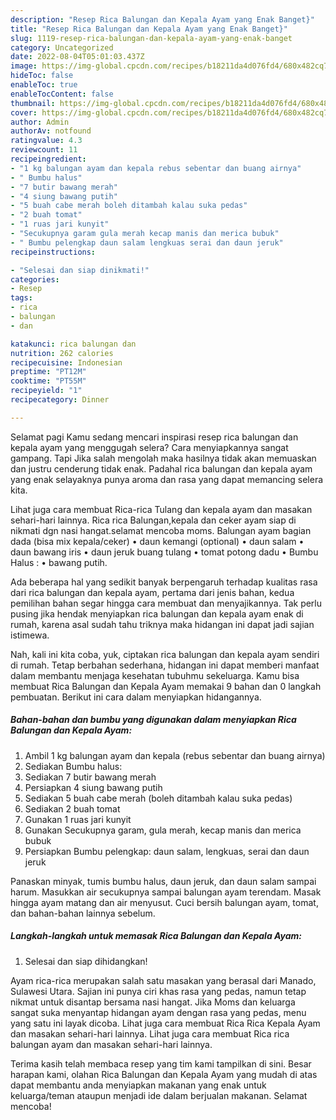 ```yaml
---
description: "Resep Rica Balungan dan Kepala Ayam yang Enak Banget}"
title: "Resep Rica Balungan dan Kepala Ayam yang Enak Banget}"
slug: 1119-resep-rica-balungan-dan-kepala-ayam-yang-enak-banget
category: Uncategorized
date: 2022-08-04T05:01:03.437Z
image: https://img-global.cpcdn.com/recipes/b18211da4d076fd4/680x482cq70/rica-balungan-dan-kepala-ayam-foto-resep-utama.jpg
hideToc: false
enableToc: true
enableTocContent: false
thumbnail: https://img-global.cpcdn.com/recipes/b18211da4d076fd4/680x482cq70/rica-balungan-dan-kepala-ayam-foto-resep-utama.jpg
cover: https://img-global.cpcdn.com/recipes/b18211da4d076fd4/680x482cq70/rica-balungan-dan-kepala-ayam-foto-resep-utama.jpg
author: Admin
authorAv: notfound
ratingvalue: 4.3
reviewcount: 11
recipeingredient:
- "1 kg balungan ayam dan kepala rebus sebentar dan buang airnya"
- " Bumbu halus"
- "7 butir bawang merah"
- "4 siung bawang putih"
- "5 buah cabe merah boleh ditambah kalau suka pedas"
- "2 buah tomat"
- "1 ruas jari kunyit"
- "Secukupnya garam gula merah kecap manis dan merica bubuk"
- " Bumbu pelengkap daun salam lengkuas serai dan daun jeruk"
recipeinstructions:

- "Selesai dan siap dinikmati!"
categories:
- Resep
tags:
- rica
- balungan
- dan

katakunci: rica balungan dan 
nutrition: 262 calories
recipecuisine: Indonesian
preptime: "PT12M"
cooktime: "PT55M"
recipeyield: "1"
recipecategory: Dinner

---
```



Selamat pagi Kamu sedang mencari inspirasi resep rica balungan dan kepala ayam yang menggugah selera? Cara menyiapkannya sangat gampang. Tapi Jika salah mengolah maka hasilnya tidak akan memuaskan dan justru cenderung tidak enak. Padahal rica balungan dan kepala ayam yang enak selayaknya punya aroma dan rasa yang dapat memancing selera kita.


Lihat juga cara membuat Rica-rica Tulang dan kepala ayam dan masakan sehari-hari lainnya. Rica rica Balungan,kepala dan ceker ayam siap di nikmati dgn nasi hangat.selamat mencoba moms. Balungan ayam bagian dada (bisa mix kepala/ceker) • daun kemangi (optional) • daun salam • daun bawang iris • daun jeruk buang tulang • tomat potong dadu • Bumbu Halus : • bawang putih.

Ada beberapa hal yang sedikit banyak berpengaruh terhadap kualitas rasa dari rica balungan dan kepala ayam, pertama dari jenis bahan, kedua pemilihan bahan segar hingga cara membuat dan menyajikannya. Tak perlu pusing jika hendak menyiapkan rica balungan dan kepala ayam enak di rumah, karena asal sudah tahu triknya maka hidangan ini dapat jadi sajian istimewa.


Nah, kali ini kita coba, yuk, ciptakan rica balungan dan kepala ayam sendiri di rumah. Tetap berbahan sederhana, hidangan ini dapat memberi manfaat dalam membantu menjaga kesehatan tubuhmu sekeluarga. Kamu bisa membuat Rica Balungan dan Kepala Ayam memakai 9 bahan dan 0 langkah pembuatan. Berikut ini cara dalam menyiapkan hidangannya.

<!--inarticleads1-->

##### Bahan-bahan dan bumbu yang digunakan dalam menyiapkan Rica Balungan dan Kepala Ayam:

1. Ambil 1 kg balungan ayam dan kepala (rebus sebentar dan buang airnya)
1. Sediakan  Bumbu halus:
1. Sediakan 7 butir bawang merah
1. Persiapkan 4 siung bawang putih
1. Sediakan 5 buah cabe merah (boleh ditambah kalau suka pedas)
1. Sediakan 2 buah tomat
1. Gunakan 1 ruas jari kunyit
1. Gunakan Secukupnya garam, gula merah, kecap manis dan merica bubuk
1. Persiapkan  Bumbu pelengkap: daun salam, lengkuas, serai dan daun jeruk


Panaskan minyak, tumis bumbu halus, daun jeruk, dan daun salam sampai harum. Masukkan air secukupnya sampai balungan ayam terendam. Masak hingga ayam matang dan air menyusut. Cuci bersih balungan ayam, tomat, dan bahan-bahan lainnya sebelum. 

<!--inarticleads2-->

##### Langkah-langkah untuk memasak Rica Balungan dan Kepala Ayam:


1. Selesai dan siap dihidangkan!

Ayam rica-rica merupakan salah satu masakan yang berasal dari Manado, Sulawesi Utara. Sajian ini punya ciri khas rasa yang pedas, namun tetap nikmat untuk disantap bersama nasi hangat. Jika Moms dan keluarga sangat suka menyantap hidangan ayam dengan rasa yang pedas, menu yang satu ini layak dicoba. Lihat juga cara membuat Rica Rica Kepala Ayam dan masakan sehari-hari lainnya. Lihat juga cara membuat Rica rica balungan ayam dan masakan sehari-hari lainnya. 

Terima kasih telah membaca resep yang tim kami tampilkan di sini. Besar harapan kami, olahan Rica Balungan dan Kepala Ayam yang mudah di atas dapat membantu anda menyiapkan makanan yang enak untuk keluarga/teman ataupun menjadi ide dalam berjualan makanan. Selamat mencoba!
